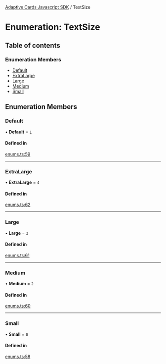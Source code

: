 [Adaptive Cards Javascript SDK](../README.md) / TextSize

# Enumeration: TextSize

## Table of contents

### Enumeration Members

- [Default](TextSize.md#default)
- [ExtraLarge](TextSize.md#extralarge)
- [Large](TextSize.md#large)
- [Medium](TextSize.md#medium)
- [Small](TextSize.md#small)

## Enumeration Members

### Default

• **Default** = ``1``

#### Defined in

[enums.ts:59](https://github.com/asseco-see/AdaptiveCards/blob/1f0afdc45/source/nodejs/adaptivecards/src/enums.ts#L59)

___

### ExtraLarge

• **ExtraLarge** = ``4``

#### Defined in

[enums.ts:62](https://github.com/asseco-see/AdaptiveCards/blob/1f0afdc45/source/nodejs/adaptivecards/src/enums.ts#L62)

___

### Large

• **Large** = ``3``

#### Defined in

[enums.ts:61](https://github.com/asseco-see/AdaptiveCards/blob/1f0afdc45/source/nodejs/adaptivecards/src/enums.ts#L61)

___

### Medium

• **Medium** = ``2``

#### Defined in

[enums.ts:60](https://github.com/asseco-see/AdaptiveCards/blob/1f0afdc45/source/nodejs/adaptivecards/src/enums.ts#L60)

___

### Small

• **Small** = ``0``

#### Defined in

[enums.ts:58](https://github.com/asseco-see/AdaptiveCards/blob/1f0afdc45/source/nodejs/adaptivecards/src/enums.ts#L58)
